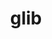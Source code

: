 ---
title: "glib"
layout: cache
categories: [package, develop]
meta: {"compilers": ["apple-clang@=16.0.0", "gcc@=11.1.0", "gcc@=11.4.0", "gcc@=7.3.1", "gcc@=7.5.0", "gcc@=9.4.0", "oneapi@=2024.2.1"], "num_specs": 57, "num_specs_by_stack": {"aws-isc": 1, "aws-isc-aarch64": 1, "data-vis-sdk": 7, "developer-tools-darwin": 6, "e4s": 11, "e4s-neoverse-v2": 6, "e4s-neoverse_v1": 2, "e4s-oneapi": 6, "e4s-power": 2, "hep": 9, "radiuss": 6, "root": 57, "tutorial": 5}, "oss": ["amzn2", "sequoia", "ubuntu18.04", "ubuntu20.04", "ubuntu22.04"], "platforms": ["darwin", "linux"], "stacks": ["aws-isc", "aws-isc-aarch64", "data-vis-sdk", "developer-tools-darwin", "e4s", "e4s-neoverse-v2", "e4s-neoverse_v1", "e4s-oneapi", "e4s-power", "hep", "radiuss", "root", "tutorial"], "targets": ["aarch64", "neoverse_v1", "neoverse_v2", "ppc64le", "x86_64_v3"], "versions": ["2.82.2", "2.82.5"]}
spec_details: [{"compiler": "gcc@=11.4.0", "hash": "2hb4fst2bvkyrnlfrbacptfdv6vywbov", "os": "ubuntu22.04", "platform": "linux", "size": "-", "stacks": ["hep", "root"], "target": "x86_64_v3", "variants": ["build_system=meson", "buildtype=release", "default_library=shared", "~libmount", "~strip", "tracing=none"], "versions": ["2.82.5"]}, {"compiler": "gcc@=11.4.0", "hash": "2qs7afvits553bjznrwp6lrcef7lw2sd", "os": "ubuntu22.04", "platform": "linux", "size": "-", "stacks": ["e4s", "root"], "target": "x86_64_v3", "variants": ["build_system=meson", "buildtype=release", "default_library=shared", "~libmount", "~strip", "tracing=none"], "versions": ["2.82.2"]}, {"compiler": "gcc@=7.5.0", "hash": "3w23gvgmybq5724xqjpnvqxisfhfoife", "os": "ubuntu18.04", "platform": "linux", "size": "-", "stacks": ["radiuss", "root"], "target": "x86_64_v3", "variants": ["build_system=meson", "buildtype=release", "default_library=shared", "~libmount", "~strip", "tracing=none"], "versions": ["2.82.5"]}, {"compiler": "gcc@=11.4.0", "hash": "4z2byffplycslulirhrddjuitilmotyr", "os": "ubuntu22.04", "platform": "linux", "size": "-", "stacks": ["hep", "root"], "target": "x86_64_v3", "variants": ["build_system=meson", "buildtype=release", "default_library=shared", "~libmount", "~strip", "tracing=none"], "versions": ["2.82.5"]}, {"compiler": "gcc@=11.4.0", "hash": "5qzmulgg443xzkfu7yvgakuo4hxlg3dy", "os": "ubuntu22.04", "platform": "linux", "size": "-", "stacks": ["e4s-neoverse_v1", "root"], "target": "neoverse_v1", "variants": ["build_system=meson", "buildtype=release", "default_library=shared", "~libmount", "~strip", "tracing=none"], "versions": ["2.82.2"]}, {"compiler": "gcc@=11.4.0", "hash": "6hh322kwbmvm6r3h3zrkg3osgytli6j2", "os": "ubuntu22.04", "platform": "linux", "size": "-", "stacks": ["e4s", "root", "tutorial"], "target": "x86_64_v3", "variants": ["build_system=meson", "buildtype=release", "default_library=shared", "~libmount", "~strip", "tracing=none"], "versions": ["2.82.5"]}, {"compiler": "gcc@=11.1.0", "hash": "6jjphgebvjmsmddiup3ly52eh6cvjagg", "os": "ubuntu20.04", "platform": "linux", "size": "-", "stacks": ["data-vis-sdk", "root"], "target": "x86_64_v3", "variants": ["build_system=meson", "buildtype=release", "default_library=shared", "~libmount", "~strip", "tracing=none"], "versions": ["2.82.5"]}, {"compiler": "apple-clang@=16.0.0", "hash": "6r4vcsljezwo5z6hkelzbaseplohboja", "os": "sequoia", "platform": "darwin", "size": "-", "stacks": ["developer-tools-darwin", "root"], "target": "aarch64", "variants": ["build_system=meson", "buildtype=release", "default_library=shared", "~libmount", "~strip", "tracing=none"], "versions": ["2.82.5"]}, {"compiler": "gcc@=11.4.0", "hash": "72pmcyedlloftjlebub4qrqixawwnacj", "os": "ubuntu22.04", "platform": "linux", "size": "-", "stacks": ["e4s", "root"], "target": "x86_64_v3", "variants": ["build_system=meson", "buildtype=release", "default_library=shared", "~libmount", "~strip", "tracing=none"], "versions": ["2.82.2"]}, {"compiler": "gcc@=7.5.0", "hash": "74fbwk3z3l2xoovpcbyaok5fmlzltluf", "os": "ubuntu18.04", "platform": "linux", "size": "-", "stacks": ["radiuss", "root"], "target": "x86_64_v3", "variants": ["build_system=meson", "buildtype=release", "default_library=shared", "~libmount", "~strip", "tracing=none"], "versions": ["2.82.5"]}, {"compiler": "gcc@=7.5.0", "hash": "77suinvusud2neyjiyeaq5c326zy4exu", "os": "ubuntu18.04", "platform": "linux", "size": "-", "stacks": ["radiuss", "root"], "target": "x86_64_v3", "variants": ["build_system=meson", "buildtype=release", "default_library=shared", "~libmount", "~strip", "tracing=none"], "versions": ["2.82.2"]}, {"compiler": "oneapi@=2024.2.1", "hash": "7ueehxydkyjquxemchrusywsccxy3lpe", "os": "ubuntu22.04", "platform": "linux", "size": "-", "stacks": ["e4s-oneapi", "root"], "target": "x86_64_v3", "variants": ["build_system=meson", "buildtype=release", "default_library=shared", "~libmount", "~strip", "tracing=none"], "versions": ["2.82.5"]}, {"compiler": "gcc@=7.3.1", "hash": "ait3jwvy4ano3bwsitauxyqitrif3qrd", "os": "amzn2", "platform": "linux", "size": "-", "stacks": ["aws-isc-aarch64", "root"], "target": "aarch64", "variants": ["build_system=meson", "buildtype=release", "default_library=shared", "~libmount", "~strip", "tracing=none"], "versions": ["2.82.2"]}, {"compiler": "gcc@=11.4.0", "hash": "aizc4lpik7cvi5b4653ta7iasp45wdbv", "os": "ubuntu22.04", "platform": "linux", "size": "-", "stacks": ["hep", "root"], "target": "x86_64_v3", "variants": ["build_system=meson", "buildtype=release", "default_library=shared", "~libmount", "~strip", "tracing=none"], "versions": ["2.82.5"]}, {"compiler": "gcc@=11.4.0", "hash": "bumj3m6nm3syn7hgrmxvf6zwssgwiuhd", "os": "ubuntu22.04", "platform": "linux", "size": "-", "stacks": ["e4s", "root", "tutorial"], "target": "x86_64_v3", "variants": ["build_system=meson", "buildtype=release", "default_library=shared", "~libmount", "~strip", "tracing=none"], "versions": ["2.82.5"]}, {"compiler": "gcc@=11.1.0", "hash": "c2uukhyuhiwsjf2gtabwrkz37mc2tj7r", "os": "ubuntu20.04", "platform": "linux", "size": "-", "stacks": ["data-vis-sdk", "root"], "target": "x86_64_v3", "variants": ["build_system=meson", "buildtype=release", "default_library=shared", "~libmount", "~strip", "tracing=none"], "versions": ["2.82.2"]}, {"compiler": "gcc@=11.4.0", "hash": "c6idj3xdmm5y5txlhkmthdndxhd5j2g7", "os": "ubuntu22.04", "platform": "linux", "size": "-", "stacks": ["hep", "root"], "target": "x86_64_v3", "variants": ["build_system=meson", "buildtype=release", "default_library=shared", "~libmount", "~strip", "tracing=none"], "versions": ["2.82.5"]}, {"compiler": "gcc@=9.4.0", "hash": "caaja6oqtji5nlgzwjhu2qzly4zefnry", "os": "ubuntu20.04", "platform": "linux", "size": "-", "stacks": ["e4s-power", "root"], "target": "ppc64le", "variants": ["build_system=meson", "buildtype=release", "default_library=shared", "~libmount", "~strip", "tracing=none"], "versions": ["2.82.2"]}, {"compiler": "gcc@=7.5.0", "hash": "cy6axslydkz4jh7r7nyodmdsxjpvghf2", "os": "ubuntu18.04", "platform": "linux", "size": "-", "stacks": ["radiuss", "root"], "target": "x86_64_v3", "variants": ["build_system=meson", "buildtype=release", "default_library=shared", "~libmount", "~strip", "tracing=none"], "versions": ["2.82.5"]}, {"compiler": "gcc@=11.1.0", "hash": "djbnaez7whyie6mqyo4a6mwtbi33frc3", "os": "ubuntu20.04", "platform": "linux", "size": "-", "stacks": ["data-vis-sdk", "root"], "target": "x86_64_v3", "variants": ["build_system=meson", "buildtype=release", "default_library=shared", "~libmount", "~strip", "tracing=none"], "versions": ["2.82.5"]}, {"compiler": "gcc@=7.5.0", "hash": "e5mtas6ltgopdbfkjz7rob4z5g3d7fg5", "os": "ubuntu18.04", "platform": "linux", "size": "-", "stacks": ["radiuss", "root"], "target": "x86_64_v3", "variants": ["build_system=meson", "buildtype=release", "default_library=shared", "~libmount", "~strip", "tracing=none"], "versions": ["2.82.5"]}, {"compiler": "oneapi@=2024.2.1", "hash": "e7fcwhelgtm6cqkapy7ddolfty3yxxhs", "os": "ubuntu22.04", "platform": "linux", "size": "-", "stacks": ["e4s-oneapi", "root"], "target": "x86_64_v3", "variants": ["build_system=meson", "buildtype=release", "default_library=shared", "~libmount", "~strip", "tracing=none"], "versions": ["2.82.5"]}, {"compiler": "gcc@=11.1.0", "hash": "eo4vanmrmssaj5aezzl54gsikup3cc2p", "os": "ubuntu20.04", "platform": "linux", "size": "-", "stacks": ["data-vis-sdk", "root"], "target": "x86_64_v3", "variants": ["build_system=meson", "buildtype=release", "default_library=shared", "~libmount", "~strip", "tracing=none"], "versions": ["2.82.5"]}, {"compiler": "apple-clang@=16.0.0", "hash": "fkc3jmu7wby4e75zu24kp23coczk3enn", "os": "sequoia", "platform": "darwin", "size": "-", "stacks": ["developer-tools-darwin", "root"], "target": "aarch64", "variants": ["build_system=meson", "buildtype=release", "default_library=shared", "~libmount", "~strip", "tracing=none"], "versions": ["2.82.5"]}, {"compiler": "gcc@=11.4.0", "hash": "fyb34asaty2jsoctynwrlna56p5nfrg2", "os": "ubuntu22.04", "platform": "linux", "size": "-", "stacks": ["e4s-neoverse-v2", "root"], "target": "neoverse_v2", "variants": ["build_system=meson", "buildtype=release", "default_library=shared", "~libmount", "~strip", "tracing=none"], "versions": ["2.82.2"]}, {"compiler": "gcc@=11.4.0", "hash": "gddirva6j6bthzd44gu343u2a5kusnff", "os": "ubuntu22.04", "platform": "linux", "size": "-", "stacks": ["hep", "root"], "target": "x86_64_v3", "variants": ["build_system=meson", "buildtype=release", "default_library=shared", "~libmount", "~strip", "tracing=none"], "versions": ["2.82.5"]}, {"compiler": "apple-clang@=16.0.0", "hash": "hj4whjfj7nxijb67ppwjwlv2l5tvezat", "os": "sequoia", "platform": "darwin", "size": "-", "stacks": ["developer-tools-darwin", "root"], "target": "aarch64", "variants": ["build_system=meson", "buildtype=release", "default_library=shared", "~libmount", "~strip", "tracing=none"], "versions": ["2.82.2"]}, {"compiler": "gcc@=11.4.0", "hash": "kcjm5oekvndthrnd3jv5rmalirugj2ck", "os": "ubuntu22.04", "platform": "linux", "size": "-", "stacks": ["hep", "root"], "target": "x86_64_v3", "variants": ["build_system=meson", "buildtype=release", "default_library=shared", "~libmount", "~strip", "tracing=none"], "versions": ["2.82.2"]}, {"compiler": "gcc@=11.4.0", "hash": "kdnq42j223leuko6fk6sptlijym7nghs", "os": "ubuntu22.04", "platform": "linux", "size": "-", "stacks": ["e4s-neoverse-v2", "root"], "target": "neoverse_v2", "variants": ["build_system=meson", "buildtype=release", "default_library=shared", "~libmount", "~strip", "tracing=none"], "versions": ["2.82.5"]}, {"compiler": "gcc@=11.4.0", "hash": "kkz6r55ycg74er72e4h3mvnz2rkztnzb", "os": "ubuntu22.04", "platform": "linux", "size": "-", "stacks": ["e4s", "root", "tutorial"], "target": "x86_64_v3", "variants": ["build_system=meson", "buildtype=release", "default_library=shared", "~libmount", "~strip", "tracing=none"], "versions": ["2.82.5"]}, {"compiler": "gcc@=11.4.0", "hash": "kxh3tr4m74m77fibheywet5ujvapbmvj", "os": "ubuntu22.04", "platform": "linux", "size": "-", "stacks": ["e4s-neoverse-v2", "root"], "target": "neoverse_v2", "variants": ["build_system=meson", "buildtype=release", "default_library=shared", "~libmount", "~strip", "tracing=none"], "versions": ["2.82.2"]}, {"compiler": "gcc@=9.4.0", "hash": "kzm56xielym2wgfy5ubls7lqvwwrud7u", "os": "ubuntu20.04", "platform": "linux", "size": "-", "stacks": ["e4s-power", "root"], "target": "ppc64le", "variants": ["build_system=meson", "buildtype=release", "default_library=shared", "~libmount", "~strip", "tracing=none"], "versions": ["2.82.2"]}, {"compiler": "oneapi@=2024.2.1", "hash": "m54mjdw4n6f2kufddlgu74idk6xb4nzh", "os": "ubuntu22.04", "platform": "linux", "size": "-", "stacks": ["e4s-oneapi", "root"], "target": "x86_64_v3", "variants": ["build_system=meson", "buildtype=release", "default_library=shared", "~libmount", "~strip", "tracing=none"], "versions": ["2.82.2"]}, {"compiler": "gcc@=7.3.1", "hash": "mk7hk5r2sbago3n4klmmrpiyvjai343c", "os": "amzn2", "platform": "linux", "size": "-", "stacks": ["aws-isc", "root"], "target": "x86_64_v3", "variants": ["build_system=meson", "buildtype=release", "default_library=shared", "~libmount", "~strip", "tracing=none"], "versions": ["2.82.2"]}, {"compiler": "gcc@=11.4.0", "hash": "mnlwli2z4vhcbw6zarvrrjg7cjbosk2c", "os": "ubuntu22.04", "platform": "linux", "size": "-", "stacks": ["e4s", "root"], "target": "x86_64_v3", "variants": ["build_system=meson", "buildtype=release", "default_library=shared", "~libmount", "~strip", "tracing=none"], "versions": ["2.82.5"]}, {"compiler": "oneapi@=2024.2.1", "hash": "o3j76gyeqnpjhu3chjlhw7gbhmzp5gpr", "os": "ubuntu22.04", "platform": "linux", "size": "-", "stacks": ["e4s-oneapi", "root"], "target": "x86_64_v3", "variants": ["build_system=meson", "buildtype=release", "default_library=shared", "~libmount", "~strip", "tracing=none"], "versions": ["2.82.5"]}, {"compiler": "apple-clang@=16.0.0", "hash": "o5okhlo6haysaixu6nwy6qa4y7jlwr5l", "os": "sequoia", "platform": "darwin", "size": "-", "stacks": ["developer-tools-darwin", "root"], "target": "aarch64", "variants": ["build_system=meson", "buildtype=release", "default_library=shared", "~libmount", "~strip", "tracing=none"], "versions": ["2.82.5"]}, {"compiler": "gcc@=11.4.0", "hash": "ocddql5bmzyuu63dqhcjzpfrtt22dm3u", "os": "ubuntu22.04", "platform": "linux", "size": "-", "stacks": ["e4s-neoverse-v2", "root"], "target": "neoverse_v2", "variants": ["build_system=meson", "buildtype=release", "default_library=shared", "~libmount", "~strip", "tracing=none"], "versions": ["2.82.5"]}, {"compiler": "gcc@=11.4.0", "hash": "ptfoqr52jbytlu2q662nbcielz4jaoxd", "os": "ubuntu22.04", "platform": "linux", "size": "-", "stacks": ["e4s", "root"], "target": "x86_64_v3", "variants": ["build_system=meson", "buildtype=release", "default_library=shared", "~libmount", "~strip", "tracing=none"], "versions": ["2.82.5"]}, {"compiler": "oneapi@=2024.2.1", "hash": "q7kq2a2faw4hhqcxbrygeyubioavuaij", "os": "ubuntu22.04", "platform": "linux", "size": "-", "stacks": ["e4s-oneapi", "root"], "target": "x86_64_v3", "variants": ["build_system=meson", "buildtype=release", "default_library=shared", "~libmount", "~strip", "tracing=none"], "versions": ["2.82.2"]}, {"compiler": "gcc@=11.4.0", "hash": "qojw5x7dustxvalpenzcujlunjk67jmy", "os": "ubuntu22.04", "platform": "linux", "size": "-", "stacks": ["e4s", "root"], "target": "x86_64_v3", "variants": ["build_system=meson", "buildtype=release", "default_library=shared", "~libmount", "~strip", "tracing=none"], "versions": ["2.82.5"]}, {"compiler": "gcc@=11.4.0", "hash": "qvvtkcccsbffjf26lcnhxhf6lnbytbh7", "os": "ubuntu22.04", "platform": "linux", "size": "-", "stacks": ["e4s-neoverse-v2", "root"], "target": "neoverse_v2", "variants": ["build_system=meson", "buildtype=release", "default_library=shared", "~libmount", "~strip", "tracing=none"], "versions": ["2.82.5"]}, {"compiler": "gcc@=11.1.0", "hash": "qw55alcdy5x6n4sg6t452gjttjy2m754", "os": "ubuntu20.04", "platform": "linux", "size": "-", "stacks": ["data-vis-sdk", "root"], "target": "x86_64_v3", "variants": ["build_system=meson", "buildtype=release", "default_library=shared", "~libmount", "~strip", "tracing=none"], "versions": ["2.82.5"]}, {"compiler": "gcc@=11.4.0", "hash": "rfmwoll4idakaj5mlzzsi5uk7rdxkx33", "os": "ubuntu22.04", "platform": "linux", "size": "-", "stacks": ["e4s", "root"], "target": "x86_64_v3", "variants": ["build_system=meson", "buildtype=release", "default_library=shared", "~libmount", "~strip", "tracing=none"], "versions": ["2.82.5"]}, {"compiler": "gcc@=11.4.0", "hash": "rhn4cfeh7it3k7abmucvmjhkvbuvphrs", "os": "ubuntu22.04", "platform": "linux", "size": "-", "stacks": ["e4s", "root", "tutorial"], "target": "x86_64_v3", "variants": ["build_system=meson", "buildtype=release", "default_library=shared", "~libmount", "~strip", "tracing=none"], "versions": ["2.82.2"]}, {"compiler": "oneapi@=2024.2.1", "hash": "rvqx6nya3ftm7illm7krvnnlyga4garp", "os": "ubuntu22.04", "platform": "linux", "size": "-", "stacks": ["e4s-oneapi", "root"], "target": "x86_64_v3", "variants": ["build_system=meson", "buildtype=release", "default_library=shared", "~libmount", "~strip", "tracing=none"], "versions": ["2.82.5"]}, {"compiler": "apple-clang@=16.0.0", "hash": "s2cbtszpf5mfwbfylgdd23flqqv6rswj", "os": "sequoia", "platform": "darwin", "size": "-", "stacks": ["developer-tools-darwin", "root"], "target": "aarch64", "variants": ["build_system=meson", "buildtype=release", "default_library=shared", "~libmount", "~strip", "tracing=none"], "versions": ["2.82.2"]}, {"compiler": "gcc@=11.1.0", "hash": "s3wwkdl2lvgz3l6yxc5fyplnrifxcscq", "os": "ubuntu20.04", "platform": "linux", "size": "-", "stacks": ["data-vis-sdk", "root"], "target": "x86_64_v3", "variants": ["build_system=meson", "buildtype=release", "default_library=shared", "~libmount", "~strip", "tracing=none"], "versions": ["2.82.5"]}, {"compiler": "gcc@=7.5.0", "hash": "thsgtsuyh6svaws3q7m4i6upqhzwrjip", "os": "ubuntu18.04", "platform": "linux", "size": "-", "stacks": ["radiuss", "root"], "target": "x86_64_v3", "variants": ["build_system=meson", "buildtype=release", "default_library=shared", "~libmount", "~strip", "tracing=none"], "versions": ["2.82.2"]}, {"compiler": "gcc@=11.4.0", "hash": "ugnpeywgqiwml6ukwzb2ffnc7dnrmu7h", "os": "ubuntu22.04", "platform": "linux", "size": "-", "stacks": ["e4s-neoverse_v1", "root"], "target": "neoverse_v1", "variants": ["build_system=meson", "buildtype=release", "default_library=shared", "~libmount", "~strip", "tracing=none"], "versions": ["2.82.2"]}, {"compiler": "gcc@=11.4.0", "hash": "vbud5q2rpwk2mtc2jqemfwougvdcjcdd", "os": "ubuntu22.04", "platform": "linux", "size": "-", "stacks": ["hep", "root"], "target": "x86_64_v3", "variants": ["build_system=meson", "buildtype=release", "default_library=shared", "~libmount", "~strip", "tracing=none"], "versions": ["2.82.2"]}, {"compiler": "gcc@=11.4.0", "hash": "vy5x7erh6jqxr3qiziwp75lsyjrijl4t", "os": "ubuntu22.04", "platform": "linux", "size": "-", "stacks": ["e4s-neoverse-v2", "root"], "target": "neoverse_v2", "variants": ["build_system=meson", "buildtype=release", "default_library=shared", "~libmount", "~strip", "tracing=none"], "versions": ["2.82.5"]}, {"compiler": "gcc@=11.1.0", "hash": "wyndfzfy445eq227ouxirklshakp4ubf", "os": "ubuntu20.04", "platform": "linux", "size": "-", "stacks": ["data-vis-sdk", "root"], "target": "x86_64_v3", "variants": ["build_system=meson", "buildtype=release", "default_library=shared", "~libmount", "~strip", "tracing=none"], "versions": ["2.82.2"]}, {"compiler": "apple-clang@=16.0.0", "hash": "xbjhwynhsjb6xtwp4krzu4ftkpmg6n2l", "os": "sequoia", "platform": "darwin", "size": "-", "stacks": ["developer-tools-darwin", "root"], "target": "aarch64", "variants": ["build_system=meson", "buildtype=release", "default_library=shared", "~libmount", "~strip", "tracing=none"], "versions": ["2.82.5"]}, {"compiler": "gcc@=11.4.0", "hash": "xrpznkrq2imlqdbsmu2rlkj4whtyw5mt", "os": "ubuntu22.04", "platform": "linux", "size": "-", "stacks": ["hep", "root"], "target": "x86_64_v3", "variants": ["build_system=meson", "buildtype=release", "default_library=shared", "~libmount", "~strip", "tracing=none"], "versions": ["2.82.5"]}, {"compiler": "gcc@=11.4.0", "hash": "znoe64ne4r7eu7oho22xhfijkgc7ymfq", "os": "ubuntu22.04", "platform": "linux", "size": "-", "stacks": ["hep", "root"], "target": "x86_64_v3", "variants": ["build_system=meson", "buildtype=release", "default_library=shared", "~libmount", "~strip", "tracing=none"], "versions": ["2.82.5"]}, {"compiler": "gcc@=11.4.0", "hash": "zpb5cewfwzsvhfhog6jsudah72hp4cdm", "os": "ubuntu22.04", "platform": "linux", "size": "-", "stacks": ["e4s", "root", "tutorial"], "target": "x86_64_v3", "variants": ["build_system=meson", "buildtype=release", "default_library=shared", "~libmount", "~strip", "tracing=none"], "versions": ["2.82.2"]}]
---